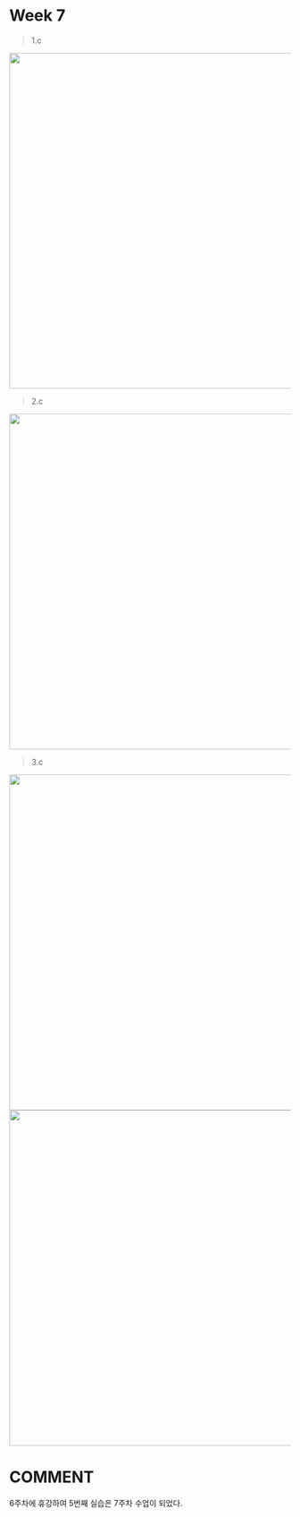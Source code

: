 # Week 7

> 1.c

<img width ="600px" src="https://user-images.githubusercontent.com/13483945/56635556-091a5800-66a1-11e9-85d8-1768ffc226fe.PNG" >





> 2.c

<img width="600px" src="https://user-images.githubusercontent.com/13483945/56635573-17687400-66a1-11e9-957b-ea4bbd73ee39.PNG" >



> 3.c

<img width="600px" src="https://user-images.githubusercontent.com/13483945/56635589-218a7280-66a1-11e9-8090-dd7dbbd78d28.PNG" >


<img width="600px" src="https://user-images.githubusercontent.com/13483945/56635621-31a25200-66a1-11e9-85f7-eeaf9f3c802e.PNG" >




# COMMENT

6주차에 휴강하여 5번째 실습은 7주차 수업이 되었다. 
